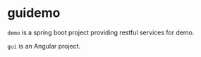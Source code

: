 # guidemo

`demo` is a spring boot project providing restful services for demo.

`gui` is an Angular project.

